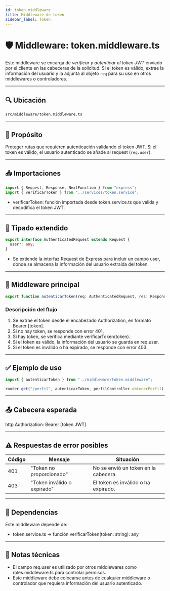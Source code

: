 ```yaml
---
id: token.middleware
title: Middleware de token
sidebar_label: Token
---
```


# 🛡️ Middleware: token.middleware.ts

Este middleware se encarga de *verificar y autenticar el token JWT* enviado por el cliente en las cabeceras de la solicitud. Si el token es válido, extrae la información del usuario y la adjunta al objeto `req` para su uso en otros middlewares o controladores.

---

## 🔍 Ubicación

`src/middleware/token.middleware.ts`

---

## 📌 Propósito

Proteger rutas que requieren autenticación validando el token JWT. Si el token es válido, el usuario autenticado se añade al request (`req.user`).

---

## 📥 Importaciones

```ts
import { Request, Response, NextFunction } from "express";
import { verificarToken } from "../services/token.service";
```

* verificarToken: función importada desde token.service.ts que valida y decodifica el token JWT.

---

## 🧠 Tipado extendido

```ts
export interface AuthenticatedRequest extends Request {
  user?: any;
}
```

* Se extiende la interfaz Request de Express para incluir un campo user, donde se almacena la información del usuario extraída del token.

---

## 🚦 Middleware principal

```ts
export function autenticarToken(req: AuthenticatedRequest, res: Response, next: NextFunction)
```

### Descripción del flujo

1. Se extrae el token desde el encabezado Authorization, en formato Bearer [token].
2. Si no hay token, se responde con error 401.
3. Si hay token, se verifica mediante verificarToken(token).
4. Si el token es válido, la información del usuario se guarda en req.user.
5. Si el token es inválido o ha expirado, se responde con error 403.

---

## ✅ Ejemplo de uso

```ts
import { autenticarToken } from "../middleware/token.middleware";

router.get("/perfil", autenticarToken, perfilController.obtenerPerfil);
```

---

## 📤 Cabecera esperada

http
Authorization: Bearer [token JWT]


---

## ⚠ Respuestas de error posibles

| Código | Mensaje                       | Situación                            |
| ------ | ----------------------------- | ------------------------------------ |
| 401    | "Token no proporcionado"    | No se envió un token en la cabecera. |
| 403    | "Token inválido o expirado" | El token es inválido o ha expirado.  |

---

## 🧩 Dependencias

Este middleware depende de:

* token.service.ts → función verificarToken(token: string): any

---

## 🧪 Notas técnicas

* El campo req.user es utilizado por otros middlewares como roles.middleware.ts para controlar permisos.
* Este middleware debe colocarse antes de cualquier middleware o controlador que requiera información del usuario autenticado.
